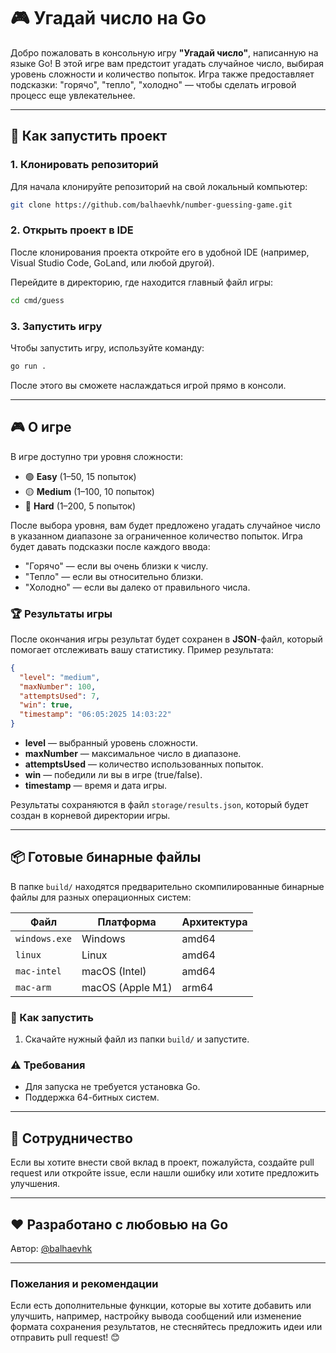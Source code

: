 # 🎮 Угадай число на Go

Добро пожаловать в консольную игру **"Угадай число"**, написанную на языке Go! В этой игре вам предстоит угадать случайное число, выбирая уровень сложности и количество попыток. Игра также предоставляет подсказки: "горячо", "тепло", "холодно" — чтобы сделать игровой процесс еще увлекательнее.

---

## 🚀 Как запустить проект

### 1. Клонировать репозиторий

Для начала клонируйте репозиторий на свой локальный компьютер:

```bash
git clone https://github.com/balhaevhk/number-guessing-game.git
```

### 2. Открыть проект в IDE

После клонирования проекта откройте его в удобной IDE (например, Visual Studio Code, GoLand, или любой другой).

Перейдите в директорию, где находится главный файл игры:

```bash
cd cmd/guess
```

### 3. Запустить игру

Чтобы запустить игру, используйте команду:

```bash
go run .
```

После этого вы сможете наслаждаться игрой прямо в консоли.

---

## 🎮 О игре

В игре доступно три уровня сложности:

* 🟢 **Easy** (1–50, 15 попыток)
* 🟡 **Medium** (1–100, 10 попыток)
* 🔴 **Hard** (1–200, 5 попыток)

После выбора уровня, вам будет предложено угадать случайное число в указанном диапазоне за ограниченное количество попыток. Игра будет давать подсказки после каждого ввода:

* "Горячо" — если вы очень близки к числу.
* "Тепло" — если вы относительно близки.
* "Холодно" — если вы далеко от правильного числа.

### 🏆 Результаты игры

После окончания игры результат будет сохранен в **JSON**-файл, который помогает отслеживать вашу статистику. Пример результата:

```json
{
  "level": "medium",
  "maxNumber": 100,
  "attemptsUsed": 7,
  "win": true,
  "timestamp": "06:05:2025 14:03:22"
}
```

* **level** — выбранный уровень сложности.
* **maxNumber** — максимальное число в диапазоне.
* **attemptsUsed** — количество использованных попыток.
* **win** — победили ли вы в игре (true/false).
* **timestamp** — время и дата игры.

Результаты сохраняются в файл `storage/results.json`, который будет создан в корневой директории игры.

---

## 📦 Готовые бинарные файлы

В папке `build/` находятся предварительно скомпилированные бинарные файлы для разных операционных систем:

| Файл               | Платформа        | Архитектура |
|--------------------|------------------|-------------|
| `windows.exe`        | Windows          | amd64       |
| `linux`      | Linux            | amd64       |
| `mac-intel`  | macOS (Intel)    | amd64       |
| `mac-arm`    | macOS (Apple M1) | arm64       |

### 🚀 Как запустить

1. Скачайте нужный файл из папки `build/` и запустите.

### ⚠️ Требования

* Для запуска не требуется установка Go.
* Поддержка 64-битных систем.


---


## 🤝 Сотрудничество

Если вы хотите внести свой вклад в проект, пожалуйста, создайте pull request или откройте issue, если нашли ошибку или хотите предложить улучшения.

---

## ❤️ Разработано с любовью на Go

Автор: [@balhaevhk](https://github.com/balhaevhk)

---

### Пожелания и рекомендации

Если есть дополнительные функции, которые вы хотите добавить или улучшить, например, настройку вывода сообщений или изменение формата сохранения результатов, не стесняйтесь предложить идеи или отправить pull request! 😊
